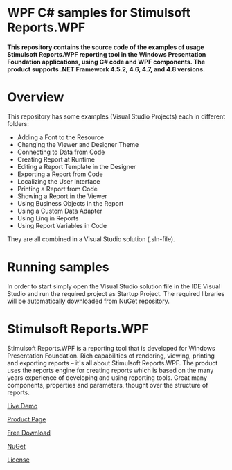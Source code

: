 # WPF C# samples for Stimulsoft Reports.WPF

#### This repository contains the source code of the examples of usage Stimulsoft Reports.WPF reporting tool in the Windows Presentation Foundation applications, using C# code and WPF components. The product supports .NET Framework 4.5.2, 4.6, 4.7, and 4.8 versions.

# Overview
This repository has some examples (Visual Studio Projects) each in different folders:
* Adding a Font to the Resource
* Changing the Viewer and Designer Theme
* Connecting to Data from Code
* Creating Report at Runtime
* Editing a Report Template in the Designer
* Exporting a Report from Code
* Localizing the User Interface
* Printing a Report from Code
* Showing a Report in the Viewer
* Using Business Objects in the Report
* Using a Custom Data Adapter
* Using Linq in Reports
* Using Report Variables in Code

They are all combined in a Visual Studio solution (.sln-file).

# Running samples
In order to start simply open the Visual Studio solution file in the IDE Visual Studio and run the required project as Startup Project. The required libraries will be automatically downloaded from NuGet repository.

# Stimulsoft Reports.WPF
Stimulsoft Reports.WPF is a reporting tool that is developed for Windows Presentation Foundation. Rich capabilities of rendering, viewing, printing and exporting reports – it's all about Stimulsoft Reports.WPF. The product uses the reports engine for creating reports which is based on the many years experience of developing and using reporting tools. Great many components, properties and parameters, thought over the structure of reports.

[Live Demo](http://demo.stimulsoft.com/#Net)

[Product Page](https://www.stimulsoft.com/en/products/reports-wpf)

[Free Download](https://www.stimulsoft.com/en/downloads)

[NuGet](https://www.nuget.org/packages/Stimulsoft.Reports.Wpf)

[License](LICENSE.md)
